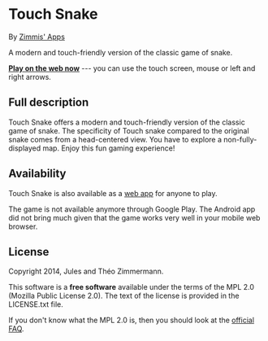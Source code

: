 Touch Snake
===========

By [Zimmis' Apps](http://www.zimmisapps.com)

A modern and touch-friendly version of the classic game of snake.

[**Play on the web now**](http://touchsnake.zimmisapps.com) --- you can use the touch screen, mouse or left and right arrows.

Full description
----------------

Touch Snake offers a modern and touch-friendly version of the classic game of snake.
The specificity of Touch snake compared to the original snake comes from a head-centered view.
You have to explore a non-fully-displayed map. Enjoy this fun gaming experience!

Availability
------------

Touch Snake is also available as a
[web app](http://touchsnake.zimmisapps.com) for anyone to play.

The game is not available anymore through Google Play. The Android app did not bring much given that the game works very well in your mobile web browser.

License
-------

Copyright 2014, Jules and Théo Zimmermann.

This software is a **free software** available under the terms of the MPL 2.0 (Mozilla Public License 2.0).
The text of the license is provided in the LICENSE.txt file.

If you don't know what the MPL 2.0 is, then you should look at the
[official FAQ](https://www.mozilla.org/MPL/2.0/FAQ.html).
